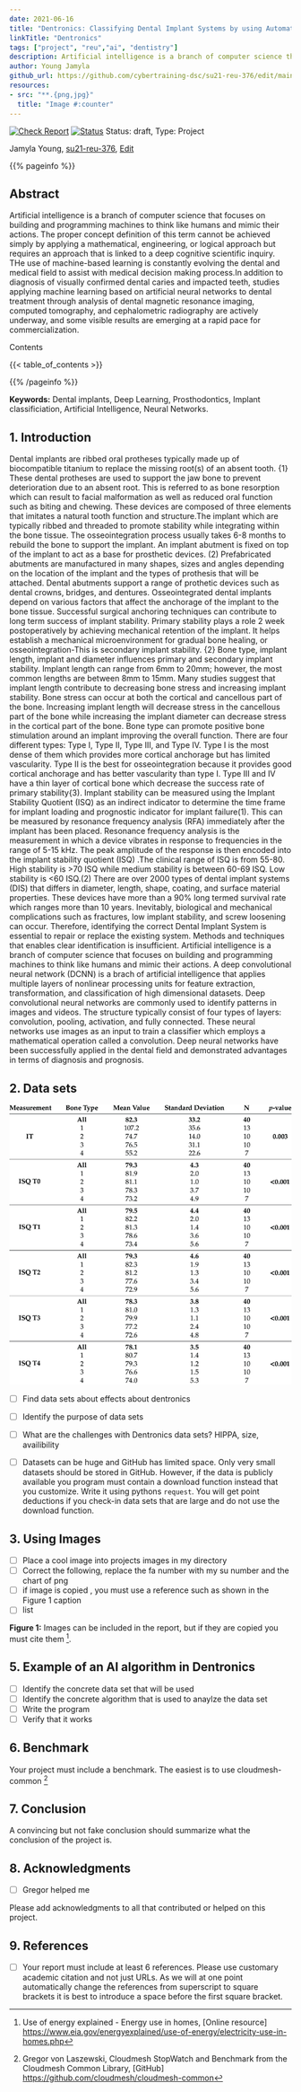```yaml
---
date: 2021-06-16
title: "Dentronics: Classifying Dental Implant Systems by using Automated Deep Learning "
linkTitle: "Dentronics"
tags: ["project", "reu","ai", "dentistry"]
description: Artificial intelligence is a branch of computer science that focuses on building and programming machines to think like humans and mimic their actions. The proper concept definition of this term cannot be achieved simply by applying a mathematical, engineering, or logical approach but requires an approach that is linked to a deep cognitive scientific inquiry. The use of machine-based learning is constantly evolving the dental and medical field to assist with medical decision making process. In addition to diagnosis of visually confirmed dental caries and impacted teeth, studies applying machine learning based on artificial neural networks to dental treatment through analysis of dental magnetic resonance imaging, computed tomography, and cephalometric radiography are actively underway, and some visible results are emerging at a rapid pace for commercialization.
author: Young Jamyla
github_url: https://github.com/cybertraining-dsc/su21-reu-376/edit/main/project/index.md
resources:
- src: "**.{png,jpg}"
  title: "Image #:counter"
---
```


[![Check Report](https://github.com/cybertraining-dsc/su21-reu-376/workflows/Check%20Report/badge.svg)](https://github.com/cybertraining-dsc/su21-reu-376/actions)
[![Status](https://github.com/cybertraining-dsc/su21-reu-376/workflows/Status/badge.svg)](https://github.com/cybertraining-dsc/su21-reu-376/actions)
Status: draft, Type: Project


Jamyla Young, [su21-reu-376](https://github.com/cybertraining-dsc/su21-reu-376), [Edit](https://github.com/cybertraining-dsc/su21-reu-376/blob/main/project/index.md)

{{% pageinfo %}}

## Abstract

Artificial intelligence is a branch of computer science that focuses on building and programming machines to think like humans and mimic their actions. The proper concept definition of this term cannot be achieved simply by applying a mathematical, engineering, or logical approach but requires an approach that is linked to a deep cognitive scientific inquiry. THe use of machine-based learning is constantly evolving the dental and medical field to assist with medical decision making process.In addition to diagnosis of visually confirmed dental caries and impacted teeth, studies applying machine learning based on artificial neural networks to dental treatment through analysis of dental magnetic resonance imaging, computed tomography, and cephalometric radiography are actively underway, and some visible results are emerging at a rapid pace for commercialization.

Contents

{{< table_of_contents >}}

{{% /pageinfo %}}

**Keywords:** Dental implants, Deep Learning, Prosthodontics, Implant classificiation, Artificial Intelligence, Neural Networks. 

## 1. Introduction


Dental implants are  ribbed oral protheses typically made up of biocompatible titanium to replace the missing root(s) of an absent tooth. {1} These dental protheses are used to support the jaw bone to prevent deterioration due to an absent root. This is referred to as bone resorption which can result to facial malformation as well as reduced oral function such as biting and chewing. These devices are composed of three elements that imitates a natural tooth function and structure.The implant which are typically ribbed and threaded to promote stability while integrating within the bone tissue. The osseointegration process usually takes 6-8 months to rebuild the bone to support the implant. An implant abutment is fixed on top of the implant to act as a base for prosthetic devices. (2) Prefabricated abutments are manufactured in many shapes, sizes and angles depending on the location of the implant and the types of prothesis that will be attached. Dental abutments support a range of prothetic devices such as dental crowns, bridges, and dentures.
Osseointegrated dental implants depend on various factors that affect the anchorage of the  implant to the bone tissue. Successful surgical anchoring techniques can contribute to long term success of implant stability. Primary stability plays a role 2 week postoperatively by achieving mechanical retention of the implant.   It helps establish a mechanical microenvironment for gradual bone healing, or osseointegration-This is secondary implant stability. {2} Bone type, implant length, implant and diameter influences primary and secondary implant stability. Implant length can range from 6mm to 20mm; however, the most common lengths are between 8mm to 15mm. Many studies suggest that implant length contribute to decreasing bone stress and increasing implant stability. Bone stress can occur at both the cortical and cancellous part of the bone. Increasing implant length will decrease stress in the cancellous part of the bone while increasing the implant diameter can decrease  stress in the cortical part of the bone. Bone type can promote positive bone stimulation around an implant improving the overall function. There are four different types: Type I, Type II, Type III, and Type IV. Type I is the most dense of them which provides more cortical anchorage but has limited vascularity. Type II is the best for osseointegration because it provides good cortical anchorage and has better vascularity than type I. Type III and IV have a thin layer of cortical bone which decrease the success rate of primary stability{3).
Implant stability can be measured using the Implant Stability Quotient (ISQ) as an indirect indicator to determine the time frame for implant loading and prognostic indicator for implant failure(1). This can be measured by resonance frequency analysis (RFA) immediately after the implant has been  placed. Resonance frequency analysis is the measurement in which a device vibrates in response to frequencies in the range of 5-15 kHz. The peak amplitude of the response is then encoded into the implant stability quotient (ISQ) .The clinical range of ISQ is from 55-80. High stability is >70 ISQ while medium stability is between 60-69 ISQ. Low stability is <60 ISQ.(2) 
There are over 2000 types of  dental implant systems (DIS) that differs in diameter, length, shape, coating, and surface material properties. These devices have more than a 90% long termed survival rate which ranges more than 10 years. Inevitably, biological and mechanical complications such as fractures, low implant stability, and screw loosening can occur. Therefore, identifying the correct Dental Implant System is essential to repair or replace  the existing system. Methods and techniques that enables clear identification is insufficient.
Artificial intelligence is a branch of computer science that focuses on building and programming machines to think like humans and mimic their actions. A deep convolutional neural network (DCNN) is a brach of artificial intelligence that applies multiple layers of nonlinear processing units for feature extraction, transformation, and classification of high dimensional datasets. Deep convolutional neural networks are commonly used to identify patterns in images and videos.  The structure typically consist of four types of layers: convolution, pooling, activation, and fully connected. These neural networks use images as an input to train a classifier which employs a mathematical operation called a convolution. Deep neural networks have been successfully applied in the dental field and demonstrated advantages in terms of diagnosis and prognosis.



## 2. Data sets

![Mean IT and Implant Stability Quotient](https://raw.githubusercontent.com/cybertraining-dsc/su21-reu-376/main/project/images/Mean-IT-and-implant-stability-quotient-ISQ-in-different-bone-types-Both-IT-and-ISQ.png)

- [ ] Find data sets about effects about dentronics
- [ ] Identify the purpose of data sets
- [ ] What are the challenges with Dentronics data sets? HIPPA, size, availibility
- [ ] Datasets can be huge and GitHub has limited space. Only very small datasets should be stored in  GitHub. However, if the data is publicly available you program must contain a download function instead that you customize.
Write it using pythons `request`. You will get point deductions if you check-in data sets that are large and do not use
the download function.



## 3. Using Images

- [ ] Place a cool image into projects images in my directory
- [ ] Correct the following, replace the fa number with my su number and the chart of png
- [ ] if image is copied , you must use a reference such as shown in the Figure 1 caption
- [ ] list 

**Figure 1:** Images can be included in the report, but if they are copied you must cite them [^1].

## 5. Example of an AI algorithm in Dentronics

- [ ] Identify the concrete data set that will be used
- [ ] Identify the concrete algorithm that is used to anaylze the data set
- [ ] Write the program
- [ ] Verify that it works

## 6. Benchmark

Your project must include a benchmark. The easiest is to use cloudmesh-common [^2]
 
## 7. Conclusion

A convincing but not fake conclusion should summarize what the conclusion of the project is.

## 8. Acknowledgments

- [ ] Gregor helped me

Please add acknowledgments to all that contributed or helped on this project.

## 9. References

- [ ]  Your report must include at least 6 references. Please use customary academic citation and not                  just URLs. As we will at one point automatically change the references from superscript to square brackets it is best to introduce a space before the first square bracket.

[^1]: Use of energy explained - Energy use in homes, [Online resource] 
      <https://www.eia.gov/energyexplained/use-of-energy/electricity-use-in-homes.php>


[^2]: Gregor von Laszewski, Cloudmesh StopWatch and Benchmark from the Cloudmesh Common Library, [GitHub] 
      <https://github.com/cloudmesh/cloudmesh-common>

